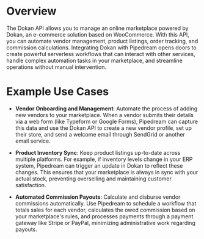 # Overview

The Dokan API allows you to manage an online marketplace powered by Dokan, an e-commerce solution based on WooCommerce. With this API, you can automate vendor management, product listings, order tracking, and commission calculations. Integrating Dokan with Pipedream opens doors to create powerful serverless workflows that can interact with other services, handle complex automation tasks in your marketplace, and streamline operations without manual intervention.

# Example Use Cases

- **Vendor Onboarding and Management**: Automate the process of adding new vendors to your marketplace. When a vendor submits their details via a web form (like Typeform or Google Forms), Pipedream can capture this data and use the Dokan API to create a new vendor profile, set up their store, and send a welcome email through SendGrid or another email service.

- **Product Inventory Sync**: Keep product listings up-to-date across multiple platforms. For example, if inventory levels change in your ERP system, Pipedream can trigger an update in Dokan to reflect these changes. This ensures that your marketplace is always in sync with your actual stock, preventing overselling and maintaining customer satisfaction.

- **Automated Commission Payouts**: Calculate and disburse vendor commissions automatically. Use Pipedream to schedule a workflow that totals sales for each vendor, calculates the owed commission based on your marketplace's rules, and processes payments through a payment gateway like Stripe or PayPal, minimizing administrative work regarding payouts.
